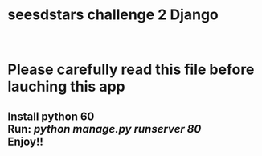 # seesdstars challenge 2 Django
<br>
<h1>Please carefully read this file before lauching this app</h1>
<h2>
Install python 60<br>
Run: <i> python manage.py runserver 80 </i><br>
Enjoy!!
</h2>
